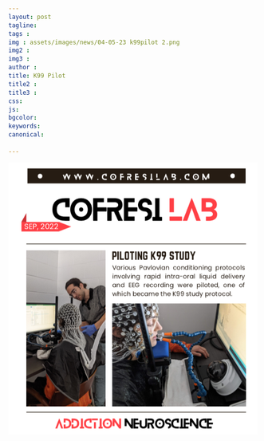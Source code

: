 ```yaml
---
layout: post
tagline: 
tags : 
img : assets/images/news/04-05-23 k99pilot 2.png
img2 :
img3 : 
author : 
title: K99 Pilot
title2 : 
title3 : 
css: 
js: 
bgcolor: 
keywords: 
canonical:

---
```



<span class="image small"><img src="assets/images/news/04-05-23 k99pilot 2.png" alt="" width="500"/></span>
